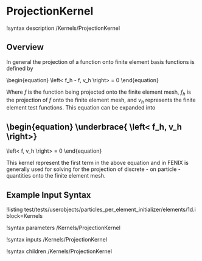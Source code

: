 # ProjectionKernel

!syntax description /Kernels/ProjectionKernel

## Overview

In general the projection of a function onto finite element basis functions is defined by

\begin{equation}
  \left<
    f_h - f,
    v_h
  \right>
  = 0
\end{equation}

Where $f$ is the function being projected onto the finite element mesh, $f_h$ is the projection of $f$ onto the finite element mesh, and $v_h$ represents the finite element test functions. This equation can be expanded into

\begin{equation}
  \underbrace{
  \left<
    f_h,
    v_h
  \right>}
  -
  \left<
    f,
    v_h
  \right>
    = 0
\end{equation}

This kernel represent the first term in the above equation and in FENIX is generally used for solving for the projection of discrete - on particle - quantities onto the finite element mesh.

## Example Input Syntax

!listing test/tests/userobjects/particles_per_element_initializer/elements/1d.i block=Kernels

!syntax parameters /Kernels/ProjectionKernel

!syntax inputs /Kernels/ProjectionKernel

!syntax children /Kernels/ProjectionKernel

